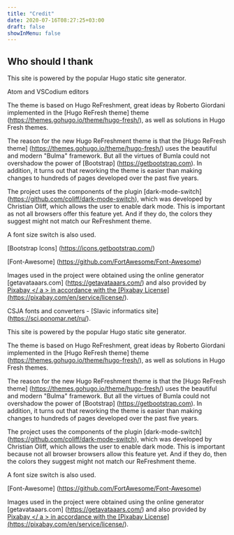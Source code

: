 ```yaml
---
title: "Credit"
date: 2020-07-16T08:27:25+03:00
draft: false
showInMenu: false
---
```


## Who should I thank

This site is powered by the popular Hugo static site generator.

Atom and VSCodium editors

The theme is based on Hugo ReFreshment, great ideas by Roberto Giordani implemented in the [Hugo ReFresh theme] theme (https://themes.gohugo.io/theme/hugo-fresh/), as well as solutions in Hugo Fresh themes.

The reason for the new Hugo ReFreshment theme is that the [Hugo ReFresh theme] (https://themes.gohugo.io/theme/hugo-fresh/) uses the beautiful and modern "Bulma" framework. But all the virtues of Bumla could not overshadow the power of [Bootstrap] (https://getbootstrap.com). In addition, it turns out that reworking the theme is easier than making changes to hundreds of pages developed over the past five years.

The project uses the components of the plugin [dark-mode-switch] (https://github.com/coliff/dark-mode-switch), which was developed by Christian Oliff, which allows the user to enable dark mode. This is important as not all browsers offer this feature yet. And if they do, the colors they suggest might not match our ReFreshment theme.

A font size switch is also used.

[Bootstrap Icons] (https://icons.getbootstrap.com/)

[Font-Awesome] (https://github.com/FortAwesome/Font-Awesome)

Images used in the project were obtained using the online generator [getavataaars.com] (https://getavataaars.com/) and also provided by <a href="https://pixabay.com"> Pixabay </ a > in accordance with the [Pixabay License] (https://pixabay.com/en/service/license/).


CSJA fonts and converters - [Slavic informatics site] (https://sci.ponomar.net/ru/).

This site is powered by the popular Hugo static site generator.

The theme is based on Hugo ReFreshment, great ideas by Roberto Giordani implemented in the [Hugo ReFresh theme] theme (https://themes.gohugo.io/theme/hugo-fresh/), as well as solutions in Hugo Fresh themes.

The reason for the new Hugo ReFreshment theme is that the [Hugo ReFresh theme] (https://themes.gohugo.io/theme/hugo-fresh/) uses the beautiful and modern "Bulma" framework. But all the virtues of Bumla could not overshadow the power of [Bootstrap] (https://getbootstrap.com). In addition, it turns out that reworking the theme is easier than making changes to hundreds of pages developed over the past five years.

The project uses the components of the plugin [dark-mode-switch] (https://github.com/coliff/dark-mode-switch), which was developed by Christian Oliff, which allows the user to enable dark mode. This is important because not all browser browsers allow this feature yet. And if they do, then the colors they suggest might not match our ReFreshment theme.

A font size switch is also used.

[Font-Awesome] (https://github.com/FortAwesome/Font-Awesome)

Images used in the project were obtained using the online generator [getavataaars.com] (https://getavataaars.com/) and also provided by <a href="https://pixabay.com"> Pixabay </ a > in accordance with the [Pixabay License] (https://pixabay.com/en/service/license/).
